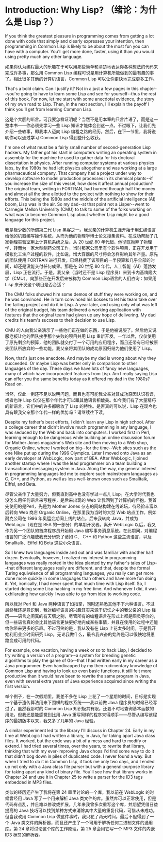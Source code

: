 # Introduction: Why Lisp? （绪论：为什么是 Lisp？）

If you think the greatest pleasure in programming comes from getting a
lot done with code that simply and clearly expresses your intention,
then programming in Common Lisp is likely to be about the most fun you
can have with a computer. You'll get more done, faster, using it than
you would using pretty much any other language.

如果你认为编程最大的乐趣在于可以用那些简单和清楚地表达你各种想法的代码来完成许多事，那么用
Common Lisp 编程可说是用计算机所能做到的最有趣的事了。相比很多其他的计算机语言，Common
Lisp 可以让你更快地完成更多工作。

That's a bold claim. Can I justify it? Not in a just a few pages in
this chapter--you're going to have to learn some Lisp and see for
yourself--thus the rest of this book. For now, let me start with some
anecdotal evidence, the story of my own road to Lisp. Then, in the
next section, I'll explain the payoff I think you'll get from learning
Common Lisp.

这是个大胆的断言。可我要怎样证明呢？当然不是用本章的只言片语了，而是这一整本书——你必须先学习一些
Lisp 知识才能体会到这一点。不过眼下，让我们先介绍一些轶事，即我本人迈向 Lisp
编程之路的经历。然后，在下一节里，我将说明你可以通过学习 Common Lisp 得到些什么收获。

I'm one of what must be a fairly small number of second-generation
Lisp hackers. My father got his start in computers writing an
operating system in assembly for the machine he used to gather data
for his doctoral dissertation in physics. After running computer
systems at various physics labs, by the 1980s he had left physics
altogether and was working at a large pharmaceutical company. That
company had a project under way to develop software to model
production processes in its chemical plants--if you increase the size
of this vessel, how does it affect annual production? The original
team, writing in FORTRAN, had burned through half the money and almost
all the time allotted to the project with nothing to show for their
efforts. This being the 1980s and the middle of the artificial
intelligence (AI) boom, Lisp was in the air. So my dad--at that point
not a Lisper--went to Carnegie Mellon University (CMU) to talk to some
of the folks working on what was to become Common Lisp about whether
Lisp might be a good language for this project.

我是极少数的所谓第二代 Lisp
黑客之一。我父亲的计算机生涯开始于用汇编语言给他的机器编写操作系统，从而为他的物理学博士论文搜集资料。在成功帮助了几家物理实验室用上计算机系统之后，从
20 世纪 80
年代起，他彻底抛弃了物理学，转而为一家大型制药公司工作。当时那家公司里有个软件项目，正在开发用于模拟化工生产过程的软件，比如说，增大容器的尺寸将会怎样影响其年产量。原先的团队使用
FORTRAN 进行开发，已经耗费了该项目的一半预算和几乎全部的时间，却还是没能交付任何成果。那是在
20 世纪 80 年代，人工智能（AI）蓬勃发展，Lisp
正在流行。于是，我父亲（当时还不是 Lisp 程序员）来到卡内基梅隆大学（CMU），向那些正在开发后来被称为
Common Lisp语言的人们咨询：如果用 Lisp 来开发这个项目是否合适？

The CMU folks showed him some demos of stuff they were working on, and
he was convinced. He in turn convinced his bosses to let his team take
over the failing project and do it in Lisp. A year later, and using
only what was left of the original budget, his team delivered a
working application with features that the original team had given up
any hope of delivering. My dad credits his team's success to their
decision to use Lisp.

CMU 的人向我父亲演示了一些他们正在做的东西，于是他被说服了。然后他又说服老板让他的团队接手那个失败的项目并用
Lisp 重新开发。一年以后，仅仅使用了原先剩余的预算，他的团队就交付了一个可用的应用程序，而且还带有已经被原先团队所放弃的一些功能。我父亲将其团队的成功原因归结为他们使用了 Lisp。

Now, that's just one anecdote. And maybe my dad is wrong about why
they succeeded. Or maybe Lisp was better only in comparison to other
languages of the day. These days we have lots of fancy new languages,
many of which have incorporated features from Lisp. Am I really saying
Lisp can offer you the same benefits today as it offered my dad in the
1980s? Read on.

当然，仅此一例还不足以说明问题，而且也有可能我父亲对其成功原因认识有误，或者也许 Lisp
仅仅在那个年代才可以跟其他语言相媲美。如今我们有了大量精巧的新语言，它们中的许多都吸收了
Lisp 的特性。是否真的可以说，Lisp 在现今也具有跟我父亲那个年代一样的优势吗？请继续往下读。

Despite my father's best efforts, I didn't learn any Lisp in high
school. After a college career that didn't involve much programming in
any language, I was seduced by the Web and back into computers. I
worked first in Perl, learning enough to be dangerous while building
an online discussion forum for Mother Jones magazine's Web site and
then moving to a Web shop, Organic Online, where I worked on big--for
the time--Web sites such as the one Nike put up during the 1996
Olympics. Later I moved onto Java as an early developer at WebLogic,
now part of BEA. After WebLogic, I joined another startup where I was
the lead programmer on a team building a transactional messaging
system in Java. Along the way, my general interest in programming
languages led me to explore such mainstream languages as C, C++, and
Python, as well as less well-known ones such as Smalltalk, Eiffel, and
Beta.

尽管父亲作了大量努力，但我直到高中也没有学过一点儿
Lisp。在大学时代我也没怎么用任何语言来写程序，是后来出现的
Web 让我回到了计算机的怀抱。我首先使用的是Perl，先是为 Mother
Jones 杂志的网站构建在线论坛，待经验丰富以后转向 Web 商店 Organic
Online，在那里我为当时的大型 Web 站点工作，例如耐克公司在
1996 年奥运会期间上线的站点。后来我转向 Java，并成为 WebLogic（现在是
BEA 的一部分）的早期开发者。离开 WebLogic
以后，我又作为另一个团队的首席程序员开始用 Java
编写事务消息系统。在此期间，对编程语言的广泛兴趣使我充分研究了诸如 C、
C++ 和 Python 这些主流语言，以及 Smalltalk、Eiffel 和 Beta
这些小众语言。

So I knew two languages inside and out and was familiar with another
half dozen. Eventually, however, I realized my interest in programming
languages was really rooted in the idea planted by my father's tales
of Lisp--that different languages really are different, and that,
despite the formal Turing equivalence of all programming languages,
you really can get more done more quickly in some languages than
others and have more fun doing it. Yet, ironically, I had never spent
that much time with Lisp itself. So, I started doing some Lisp hacking
in my free time. And whenever I did, it was exhilarating how quickly I
was able to go from idea to working code.

所以我对 Perl 和 Java
两种语言了如指掌，同时还熟悉其他不下六种语言。不过最终我还是意识到，我对编程语言的兴趣其实来源于记忆之中的我父亲的
Lisp 经历——语言之间真的有天壤之别，尽管所有的编程语言在形式上都是图灵等价的，但一些语言真的会比其他语言更快更好地完成某些事情，并且在使用的过程中还能给你带来更多的乐趣。不过可笑的是，我从没有在
Lisp 上花太多时间。于是我开始利用业余时间研究
Lisp。无论我做什么，最令我兴奋的始终是可以很快地将思路变成可用的代码。

For example, one vacation, having a week or so to hack Lisp, I decided
to try writing a version of a program--a system for breeding genetic
algorithms to play the game of Go--that I had written early in my
career as a Java programmer. Even handicapped by my then rudimentary
knowledge of Common Lisp and having to look up even basic functions,
it still felt more productive than it would have been to rewrite the
same program in Java, even with several extra years of Java experience
acquired since writing the first version.

举个例子，在一次假期里，我差不多在 Lisp
上花了一个星期的时间，目标是实现一个基于遗传算法用来下围棋的程序系统——我以前做
Java 程序员的时候已经写过了。虽然我那时的 Common
Lisp 知识极其有限，还要不时地查询基本函数的用法，但我还是能感觉到比用
Java 重写同样的程序来得顺手——尽管从编写该程序的最初版本以来，我又多了几年的
Java 经验。

A similar experiment led to the library I'll discuss in
Chapter 24. Early in my time at WebLogic I had written a library, in
Java, for taking apart Java class files. It worked, but the code was a
bit of a mess and hard to modify or extend. I had tried several times,
over the years, to rewrite that library, thinking that with my
ever-improving Java chops I'd find some way to do it that didn't bog
down in piles of duplicated code. I never found a way. But when I
tried to do it in Common Lisp, it took me only two days, and I ended
up not only with a Java class file parser but with a general-purpose
library for taking apart any kind of binary file. You'll see how that
library works in Chapter 24 and use it in Chapter 25 to write a parser
for the ID3 tags embedded in MP3 files.

类似的经历还产生了我将在第 24 章里讨论的一个库。我以前在 WebLogic
的时候曾经用 Java 写了一个用来解析 Java
类文件的库。虽然库可以正常使用，但是代码有点乱，并且难以修改或扩展。几年来我曾多次重写这个库，并期望凭借日益提高的
Java 技巧可以找到某种方式来消除其中大量的重复代码，可惜从未成功。但当我改用
Common Lisp 做这件事时，我只花了两天时间，最后不但得到了一个 Java
类文件的解析器，而且还产生了一个可用于解析任何二进制文件的通用库。第
24 章将讨论这个库的工作原理，第 25 章会用它写一个 MP3 文件的内嵌 ID3
标签的解析器。
